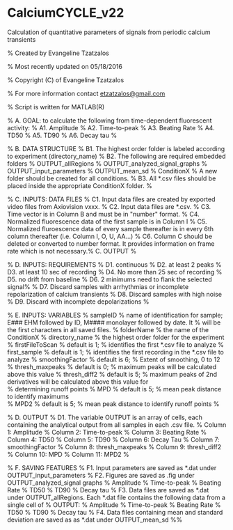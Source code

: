 # CalciumCYCLE_v22
Calculation of quantitative parameters of signals from periodic calcium transients

% Created by Evangeline Tzatzalos

% Most recently updated on 05/18/2016

% Copyright (C) of Evangeline Tzatzalos

% For more information contact etzatzalos@gmail.com

% Script is written for MATLAB(R)

% A. GOAL: to calculate the following from time-dependent fluorescent activity:
%    A1. Amplitude
%    A2. Time-to-peak
%    A3. Beating Rate
%    A4. TD50
%    A5. TD90
%    A6. Decay tau
%

% B. DATA STRUCTURE
%    B1. The highest order folder is labeled according to experiment (directory_name)
%    B2. The following are required embedded folders
%           OUTPUT_allRegions
%           OUTPUT_analyzed_signal_graphs
%           OUTPUT_input_parameters
%           OUTPUT_mean_sd
%           ConditionX              % A new folder should be created for all conditions. 
%    B3. All *.csv files should be placed inside the appropriate ConditionX folder.
%

% C. INPUTS: DATA FILES
%    C1. Input data files are created by exported video files from Axiovision vxxx.
%    C2. Input data files are *.csv. 
%    C3. Time vector is in Column B and must be in "number" format.
%    C4. Normalized fluorescence data of the first sample is in Column I
%    C5. Normalized fluroescence data of every sample thereafter is in every 6th column thereafter (i.e. Column I, O, U, AA...)
%    C6. Column C should be deleted or converted to number format.  It provides information on frame rate which is not necessary.% C. OUTPUT
%

% D. INPUTS: REQUIREMENTS
%    D1. continuous
%    D2. at least 2 peaks
%    D3. at least 10 sec of recording
%    D4. No more than 25 sec of recording
%    D5. no drift from baseline
%    D6. 2 minimums need to flank the selected signal% 
%    D7. Discard samples with arrhythmias or incomplete repolarization of calcium transients
%    D8. Discard samples with high noise
%    D9. Discard with incomplete depolarizations
%

% E. INPUTS: VARIABLES
%    sampleID                  % name of identification for sample; E### EHM followed by ID, M#### monolayer followed by date.  It    %                                will be the first characters in all saved files.
%    folderName                % the name of the ConditionX
%    directory_name            % the highest order folder for the experiment
%    firstFileToScan           % default is 1;     % identifies the first *.csv file to analyze
%    first_sample              % default is 1;     % identifies the first recording in the *.csv file to analyze 
%    smoothingFactor           % default is 6;     % Extent of smoothing, 0 to 12
%    thresh_maxpeaks           % default is 0;     % maximum peaks will be calculated above this value
%    thresh_diff2              % default is 5;     % maximum peaks of 2nd derivatives will be calculated above this value for   
%                                determining runoff points
%    MPD                       % default is 5;     % mean peak distance to identify maximums  
%    MPD2                      % default is 5;     % mean peak distance to identify runoff points
%

% D. OUTPUT
%    D1. The variable OUTPUT is an array of cells, each containing the analytical output from all samples in each .csv file.
%           Column 1: Amplitude
%           Column 2: Time-to-peak
%           Column 3: Beating Rate
%           Column 4: TD50
%           Column 5: TD90
%           Column 6: Decay Tau
%           Column 7: smoothingFactor
%           Column 8: thresh_maxpeaks
%           Column 9: thresh_diff2
%           Column 10: MPD
%           Column 11: MPD2
%

% F. SAVING FEATURES
%    F1. Input parameters are saved as *.dat under OUTPUT_input_parameters
%    F2. Figures are saved as .fig under OUTPUT_analyzed_signal graphs
%           Amplitude
%           Time-to-peak
%           Beating Rate
%           TD50
%           TD90
%           Decay tau
%    F3. Data files are saved as *.dat under OUTPUT_allRegions.  Each *.dat file contains the following data from a single cell of 
%           OUTPUT:
%           Amplitude
%           Time-to-peak
%           Beating Rate
%           TD50
%           TD90
%           Decay tau
%    F4. Data files containing mean and standard deviation are saved as as *.dat under OUTPUT_mean_sd
%%
